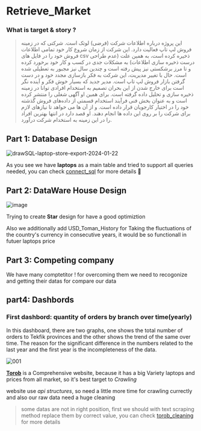 # Retrieve_Market

### What is target & story ?

> این پروژه درباره اطلاعات شرکت (فرضی) لوتک است. شرکتی که در زمینه فروش لپ تاپ فعالیت دارد. این شرکت از زمان شروع کار خود تمامی اطلاعات فروش خود را در فایل های csv ذخیره کرده است، به همین علت (عدم طراحی درست ذخیره سازی اطلاعات) به مشکلات جدی در کسب و کار خود برخورد کرده و تا مرز برشکستی نیز پیش رفته است و چندین سال نیز مجبور به تعطیلی شده است.
حال با تغییر مدیریت، این شرکت به فکر بازسازی مجدد خود و در دست گرفتن بازار فروش لپ تاپ است. مدیر جدید که بسیار خوش فکر و آینده نگر است برای خارج شدن از این بحران تصمیم به استخدام افرادی توانا در زمینه ذخیره سازی و تحلیل داده گرفته است. برای همین او آگهی شغلی را منتشر کرده است و به عنوان بخش فنی فرآیند استخدام قسمتی از داده‌های فروش گذشته خود را در اختیار کارجویان قرار داده است. و از آن ها می خواهد تا نیازهای لازم برای شرکت را بر روی این داده ها انجام دهند. او قصد دارد در انتها بهترین افراد را در این زمینه به استخدام شرکت درآورد.

## Part 1: Database Design

![drawSQL-laptop-store-export-2024-01-22](https://github.com/Mahdi-mghs/Retrieve_Market/assets/47474659/136b983b-c7ad-496e-b993-68da097f0932)

As you see we have __laptops__ as a main table and tried to support all queries needed, you can check [connect_sql](https://github.com/Mahdi-mghs/Retrieve_Market/blob/main/BI/connect_sql.ipynb) for more details 🦖

## Part 2: DataWare House Design

![image](https://github.com/Mahdi-mghs/Retrieve_Market/assets/47474659/29c9c1bf-8ff5-4622-9bb7-15de2a08e58c)

Trying to create **Star** design for have a good optimiztion

Also we additionally add USD_Toman_History for Taking the fluctuations of the country's currency in consecutive years, it would be so functionall in futuer laptops price

## Part 3: Competing company

We have many comptetitor ! for overcoming them we need to recogonize and getting their datas for compare our data

## part4: Dashbords
### First dashbord: quantity of orders by branch over time(yearly)
In this dashboard, there are two graphs, one shows the total number of orders to Tekfik provinces and the other shows the trend of the same over time.
The reason for the significant difference in the numbers related to the last year and the first year is the incompleteness of the data.


![001](https://github.com/Mahdi-mghs/Retrieve_Market/assets/77622627/2acb549c-5b91-45aa-8305-27a44e1eb9c7)



[**Torob**](https://torob.com/browse/99/%D9%84%D9%BE-%D8%AA%D8%A7%D9%BE-%D9%88-%D9%86%D9%88%D8%AA-%D8%A8%D9%88%DA%A9-laptop/) is a Comprehensive website, because it has a big Variety laptops and prices from all market, so it's best target to _Crawling_

website use *api structures*, so need a little more time for crawling currectly and also our raw data need a huge cleaning
> some datas are not in right position, first we should with text scraping method replace them by correct value, you can check [torob_cleaning](https://github.com/Mahdi-mghs/Retrieve_Market/blob/main/Crawl/torob_cleaning.ipynb) for more details
